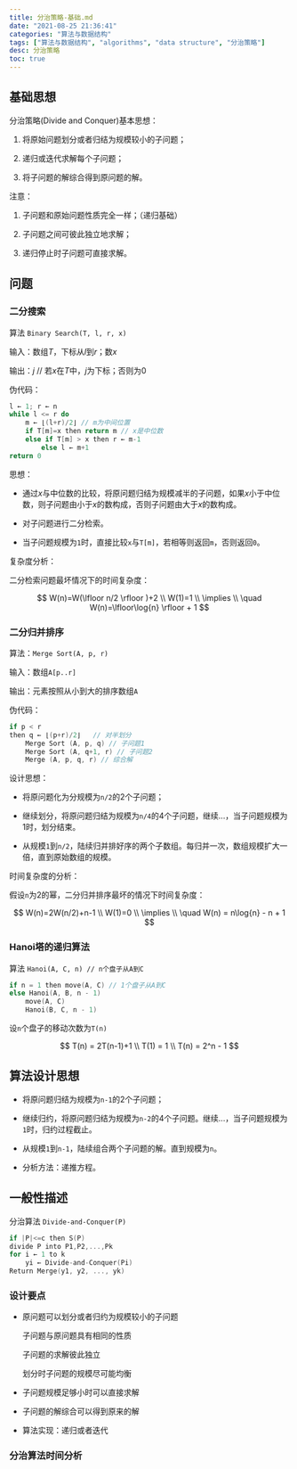 ```yaml
---
title: 分治策略-基础.md
date: "2021-08-25 21:36:41"
categories: "算法与数据结构"
tags: ["算法与数据结构", "algorithms", "data structure", "分治策略"]
desc: 分治策略
toc: true
---
```


## 基础思想

分治策略(Divide and Conquer)基本思想：

1. 将原始问题划分或者归结为规模较小的子问题；

1. 递归或迭代求解每个子问题；

1. 将子问题的解综合得到原问题的解。

<!-- more -->

注意：

1. 子问题和原始问题性质完全一样；（递归基础）

1. 子问题之间可彼此独立地求解；

1. 递归停止时子问题可直接求解。

## 问题

### 二分搜索

算法 `Binary Search(T, l, r, x)`

输入：数组$T$，下标从$l$到$r$；数$x$

输出：$j$ // 若$x$在$T$中，$j$为下标；否则为$0$

伪代码：

```c
l ← 1; r ← n
while l <= r do
    m ← ⌊(l+r)/2⌋ // m为中间位置
    if T[m]=x then return m // x是中位数
    else if T[m] > x then r ← m-1
        else l ← m+1
return 0
```

思想：

- 通过$x$与中位数的比较，将原问题归结为规模减半的子问题，如果$x$小于中位数，则子问题由小于$x$的数构成，否则子问题由大于$x$的数构成。

- 对子问题进行二分检索。

- 当子问题规模为`1`时，直接比较`x`与`T[m]`，若相等则返回`m`，否则返回`0`。

复杂度分析：

二分检索问题最坏情况下的时间复杂度：

$$
W(n)=W(\lfloor n/2 \rfloor )+2 \\
W(1)=1 \\
\implies \\
\quad W(n)=\lfloor\log{n} \rfloor + 1
$$

### 二分归并排序

算法：`Merge Sort(A, p, r)`

输入：数组`A[p..r]`

输出：元素按照从小到大的排序数组`A`

伪代码：

```c
if p < r
then q ← ⌊(p+r)/2⌋   // 对半划分
    Merge Sort (A, p, q) // 子问题1
    Merge Sort (A, q+1, r) // 子问题2
    Merge (A, p, q, r) // 综合解
```

设计思想：

- 将原问题化为分规模为`n/2`的2个子问题；

- 继续划分，将原问题归结为规模为`n/4`的4个子问题，继续...，当子问题规模为1时，划分结束。

- 从规模`1`到`n/2`，陆续归并排好序的两个子数组。每归并一次，数组规模扩大一倍，直到原始数组的规模。

时间复杂度的分析：

假设`n`为2的幂，二分归并排序最坏的情况下时间复杂度：

$$
W(n)=2W(n/2)+n-1 \\
W(1)=0 \\
\implies \\
\quad W(n) = n\log{n} - n + 1
$$

### Hanoi塔的递归算法

算法 `Hanoi(A, C, n) // n个盘子从A到C`

```c
if n = 1 then move(A, C) // 1个盘子从A到C
else Hanoi(A, B, n - 1)
    move(A, C)
    Hanoi(B, C, n - 1)
```

设`n`个盘子的移动次数为`T(n)`

$$
T(n) = 2T(n-1)+1 \\
T(1) = 1 \\
T(n) = 2^n - 1 
$$

## 算法设计思想

- 将原问题归结为规模为`n-1`的2个子问题；

- 继续归约，将原问题归结为规模为`n-2`的4个子问题。继续...，当子问题规模为`1`时，归约过程截止。

- 从规模`1`到`n-1`，陆续组合两个子问题的解。直到规模为`n`。

- 分析方法：递推方程。

## 一般性描述

分治算法 `Divide-and-Conquer(P)`

```c
if |P|<=c then S(P)
divide P into P1,P2,...,Pk
for i ← 1 to k
    yi ← Divide-and-Conquer(Pi)
Return Merge(y1, y2, ..., yk)
```

### 设计要点

- 原问题可以划分或者归约为规模较小的子问题

  子问题与原问题具有相同的性质
  
  子问题的求解彼此独立

  划分时子问题的规模尽可能均衡

- 子问题规模足够小时可以直接求解

- 子问题的解综合可以得到原来的解

- 算法实现：递归或者迭代

### 分治算法时间分析

